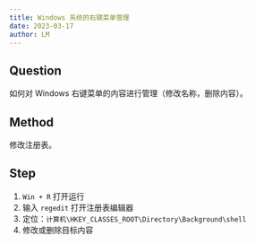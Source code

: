 ```yaml
---
title: Windows 系统的右键菜单管理
date: 2023-03-17
author: LM
---
```


## Question

如何对 Windows 右键菜单的内容进行管理（修改名称，删除内容）。

## Method

修改注册表。

## Step

1. `Win + R` 打开运行
2. 输入 `regedit` 打开注册表编辑器
3. 定位：`计算机\HKEY_CLASSES_ROOT\Directory\Background\shell`
4. 修改或删除目标内容


